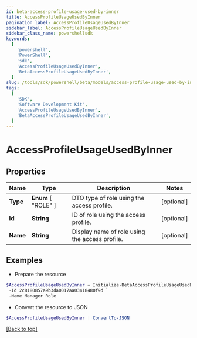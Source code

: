 ```yaml
---
id: beta-access-profile-usage-used-by-inner
title: AccessProfileUsageUsedByInner
pagination_label: AccessProfileUsageUsedByInner
sidebar_label: AccessProfileUsageUsedByInner
sidebar_class_name: powershellsdk
keywords:
  [
    'powershell',
    'PowerShell',
    'sdk',
    'AccessProfileUsageUsedByInner',
    'BetaAccessProfileUsageUsedByInner',
  ]
slug: /tools/sdk/powershell/beta/models/access-profile-usage-used-by-inner
tags:
  [
    'SDK',
    'Software Development Kit',
    'AccessProfileUsageUsedByInner',
    'BetaAccessProfileUsageUsedByInner',
  ]
---
```


# AccessProfileUsageUsedByInner

## Properties

| Name | Type | Description | Notes |
| --- | --- | --- | --- |
| **Type** | **Enum** [ "ROLE" ] | DTO type of role using the access profile. | [optional] |
| **Id** | **String** | ID of role using the access profile. | [optional] |
| **Name** | **String** | Display name of role using the access profile. | [optional] |

## Examples

- Prepare the resource

```powershell
$AccessProfileUsageUsedByInner = Initialize-BetaAccessProfileUsageUsedByInner  -Type ROLE `
 -Id 2c8180857a9b3da0017aa03418480f9d `
 -Name Manager Role
```

- Convert the resource to JSON

```powershell
$AccessProfileUsageUsedByInner | ConvertTo-JSON
```

[[Back to top]](#)
